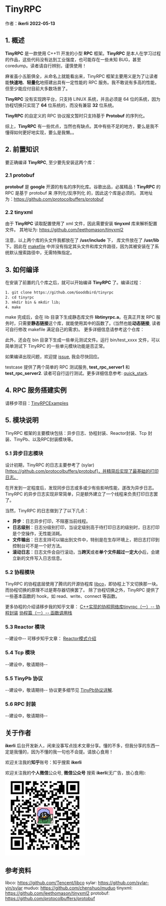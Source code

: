 # TinyRPC
作者：**ikerli**  **2022-05-13**
## 1. 概述
**TinyRPC** 是一款使用 C++11 开发的小型 **RPC** 框架。**TinyRPC** 是本人在学习过程的作品，这些代码没有达到工业强度，也可能存在一些未知 BUG，甚至 coredump。读者请自行辨别，谨慎使用！

麻雀虽小五脏俱全，从命名上就能看出来，TinyRPC 框架主要用义是为了让读者能**快速地**、**轻量化**地搭建出具有一定性能的 RPC 服务。我不敢说有多高的性能，但至少能应付目前大多数场景了。

**TinyRPC** 没有实现跨平台，只支持 LINUX 系统，并且必须是 64 位的系统，因为协程切换只实现了 **64** 位系统的，而没有兼容 **32** 位系统。

**TinyRPC** 的自定义的 RPC 协议报文暂时只支持基于 **Protobuf** 的序列化。

综上，**TinyRPC** 有一些优点，当然也有缺点。其中有些不足的地方，要么是我不懂得如何更好地实现，要么是我懒。。

## 2. 前置知识
要正确编译 **TinyRPC**, 至少要先安装这两个库：

### 2.1 protobuf
**protobuf** 是 **google** 开源的有名的序列化库。谷歌出品，必属精品！**TinyRPC** 的 RPC 是基于 protobuf 来 序列化/反序列化 的，因此这个库是必须的。
其地址为：https://github.com/protocolbuffers/protobuf

### 2.2 tinyxml
由于 **TinyRPC** 读取配置使用了 xml 文件，因此需要安装 **tinyxml** 库来解析配置文件。
其地址为: https://github.com/leethomason/tinyxml2

注意，以上两个库的头文件我都放在了 **/usr/include** 下， 库文件放在了 **/usr/lib** 下。因此在 [makefile](./makefile) 中并没有指定其头文件和库文件路径，因为其被安装在了系统默认搜索路径中，无需特殊指定。


## 3. 如何编译
在安装了前置的几个库之后，就可以开始编译 **TinyRPC** 了。编译过程：
```
1. git clone https://github.com/Gooddbird/tinyrpc
2. cd tinyrpc
3. mkdir bin & mkdir lib;
4. make
```
make 完成后，会在 lib 目录下生成静态库文件 **libtinyrpc.a**。在真正开发 RPC 服务时，只需要**静态链接**这个库，就能使用其中的函数了。(当然也能**动态链接**, 读者可自行修改 makefile 满足自己的需求)。
更多详细信息请参考这个仓库：

此外，还会在 bin 目录下生成一些单元测试文件。运行 bin/test_xxxx 文件，可以简单测试下 TinyRPC 的一些单元模块功能是否正常。

如果编译出现问题，欢迎提 [issue](https://github.com/Gooddbird/tinyrpc/issues/), 我会尽快回应。

testcase 提供了两个简单的 RPC 测试服务, **test_rpc_server1** 和 **test_rpc_server2**. 读者可自行运行测试。更多详细信息参考: [quick_stark](./quick_rpc_test.md).

## 4. RPC 服务搭建实例

请移步项目：[TinyRPCExamples](https://github.com/Gooddbird/TinyRPCExamples)

## 5. 模块说明
TinyRPC 框架的主要模块包括：异步日志、协程封装、Reactor封装、Tcp 封装、TinyPb、以及RPC封装模块等。

### 5.1 异步日志模块
设计初期，TinyRPC 的日志主要参考了 (sylar)[https://github.com/protocolbuffers/protobuf]，并精简后实现了最基础的打印日志。

在开发到一定程度后，发现同步日志或多或少有些影响性能，遂改为异步日志。TinyRPC 的异步日志实现非常简单，只是额外建立了一个线程来负责打印日志罢了。

当然，TinyRPC 的日志做到了了以下几点：
- **异步**：日志异步打印，不阻塞当前线程。
- **日志级别**：日志分级别打印，当设定级别高于待打印日志的级别时，日志打印是个空操作，无性能消耗。
- **文件输出**：日志支持可以输出到文件中，特别是在生存环境上，把日志打印到控制台可不是一个好方法。
- **滚动日志**：日志文件会自行滚动，当**跨天**或者**单个文件超过一定大小**后，会建立新的文件写入日志信息。

### 5.2 协程模块
TinyRPC 的协程底层使用了腾讯的开源协程库 [libco](https://github.com/Tencent/libco)，即协程上下文切换那一块。而协程切换的原理不过是寄存器切换罢了。
除了协程切换之外，TinyRPC 提供了一些基本函数的 hook，如 read、write、connect 等函数。

更多协程的介绍请移步我的知乎文章：
[C++实现的协程网络库tinyrpc（一）-- 协程封装](https://zhuanlan.zhihu.com/p/466349082)
[协程篇（一）-- 函数调用栈](https://zhuanlan.zhihu.com/p/462968883)

### 5.3 Reactor 模块
--建设中--
可移步知乎文章：
[Reactor模式介绍](https://zhuanlan.zhihu.com/p/428693405)

### 5.4 Tcp 模块
--建设中，敬请期待--

### 5.5 TinyPb 协议
--建设中，敬请期待--
协议更多细节见 [TinyPb协议详解](./tinypb_protocal.md).

### 5.6 RPC 封装
--建设中，敬请期待--




## 关于作者
**ikerli**
后台开发新人，闲来没事写点技术文章分享。懂的不多，但我分享的东西一定是我懂的，因为不懂的我一句也不会提。请放心食用！

欢迎关注我的**知乎**账号：知乎搜索 **ikerli**

欢迎关注我的**个人微信**公众号, **微信公众号** 搜索 **ikerli**(无广告，放心食用):
![](./code.jpg)



## 参考资料
libco: https://github.com/Tencent/libco
sylar: https://github.com/sylar-yin/sylar
muduo: https://github.com/chenshuo/muduo
tinyxml: https://github.com/leethomason/tinyxml2
protobuf: https://github.com/protocolbuffers/protobuf


